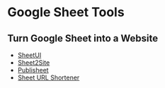 # Google Sheet Tools

## Turn Google Sheet into a Website

* [SheetUI](https://sheetui.com/)
* [Sheet2Site](https://www.sheet2site.com/)
* [Publisheet](https://www.publisheet.com/)
* [Sheet URL Shortener ](https://github.com/ahmetb/sheets-url-shortener)

